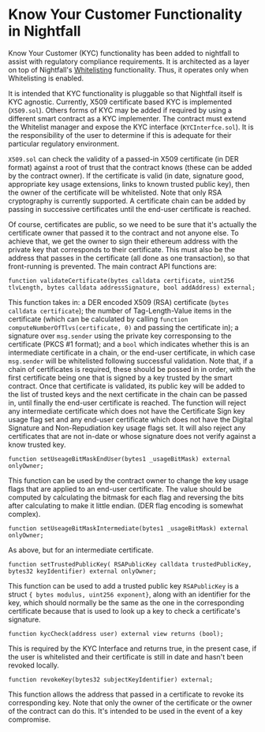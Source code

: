 # Know Your Customer Functionality in Nightfall
Know Your Customer (KYC) functionality has been added to nightfall to assist with regulatory compliance requirements. It is architected as a layer on top of Nightfall's [Whitelisting](./whitelist.md) functionality. Thus, it operates only when Whitelisting is enabled.

It is intended that KYC functionality is pluggable so that Nightfall itself is KYC agnostic. Currently, X509 certificate based KYC is implemented (`X509.sol`).  Others forms of KYC may be added if required by using a different smart contract as a KYC implementer. The contract must extend the Whitelist manager and expose the KYC interface (`KYCInterfce.sol`).  It is the responsibility of the user to determine if this is adequate for their particular regulatory environment.

`X509.sol` can check the validity of a passed-in X509 certificate (in DER format) against a root of trust that the contract knows (these can be added by the contract owner).  If the certificate is valid (in date, signature good, appropriate key usage extensions, links to known trusted public key), then the owner of the certificate will be whitelisted. Note that only RSA cryptography is currently supported. A certificate chain can be added by passing in successive certificates until the end-user certificate is reached.

Of course, certificates are public, so we need to be sure that it's actually the certificate owner that passed it to the contract and not anyone else. To achieve that, we get the owner to sign their ethereum address with the private key that corresponds to their certificate. This must also be the address that passes in the certificate (all done as one transaction), so that front-running is prevented. The main contract API functions are:

`function validateCertificate(bytes calldata certificate, uint256 tlvLength, bytes calldata addressSignature, bool addAddress) external;`

This function takes in: a DER encoded X509 (RSA) certificate (`bytes calldata certificate`); the number of Tag-Length-Value items in the certificate (which can be calculated by calling `function computeNumberOfTlvs(certificate, 0)` and passing the certificate in); a signature over `msg.sender` using the private key corresponsing to the certificate (PKCS #1 format); and a `bool` which indicates whether this is an intermediate certificate in a chain, or the end-user certificate, in which case `msg.sender` will be whitelisted following successful validation. Note that, if a chain of certificates is required, these should be possed in in order, with the first certificate being one that is signed by a key trusted by the smart contract.  Once that certificate is validated, its public key will be added to the list of trusted keys and the next certificate in the chain can be passed in, until finally the end-user certificate is reached. The function will reject any intermediate certificate which does not have the Certificate Sign key usage flag set and any end-user certificate which does not have the Digital Signature and Non-Repudiation key usage flags set. It will also reject any certificates that are not in-date or whose signature does not verify against a know trusted key.

`function setUseageBitMaskEndUser(bytes1 _usageBitMask) external onlyOwner;`

This function can be used by the contract owner to change the key usage flags that are applied to an end-user certificate. The value should be computed by calculating the bitmask for each flag and reversing the bits after calculating to make it little endian. (DER flag encoding is somewhat complex).

`function setUseageBitMaskIntermediate(bytes1 _usageBitMask) external onlyOwner;`

As above, but for an intermediate certificate.

 `function setTrustedPublicKey( RSAPublicKey calldata trustedPublicKey, bytes32 keyIdentifier) external onlyOwner;`

 This function can be used to add a trusted public key `RSAPublicKey` is a struct `{ bytes modulus, uint256 exponent}`, along with an identifier for the key, which should normally be the same as the one in the corresponding certificate because that is used to look up a key to check a certificate's signature.

 `function kycCheck(address user) external view returns (bool);`

 This is required by the KYC Interface and returns true, in the present case, if the user is whitelisted and their certificate is still in date and hasn't been revoked locally.

 `function revokeKey(bytes32 subjectKeyIdentifier) external;`

 This function allows the address that passed in a certificate to revoke its corresponding key. Note that only the owner of the certificate or the owner of the contract can do this. It's intended to be used in the event of a key compromise.
